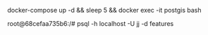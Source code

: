 docker-compose up -d && sleep 5 && docker exec -it postgis bash

root@68cefaa735b6:/# psql -h localhost -U jj -d features
